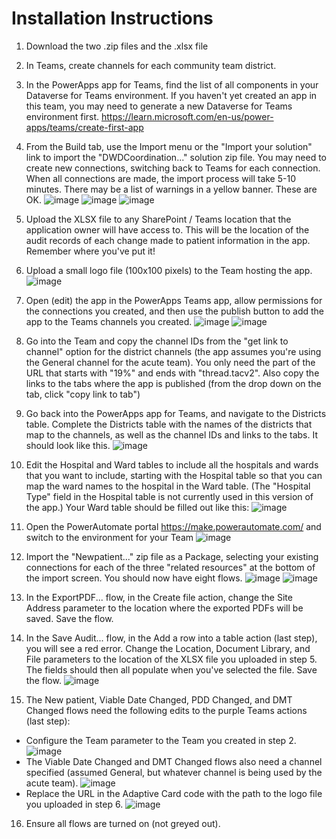 # Installation Instructions

1. Download the two .zip files and the .xlsx file
2. In Teams, create channels for each community team district.
3. In the PowerApps app for Teams, find the list of all components in your Dataverse for Teams environment. If you haven't yet created an app in this team, you may need to generate a new Dataverse for Teams environment first. https://learn.microsoft.com/en-us/power-apps/teams/create-first-app
4. From the Build tab, use the Import menu or the "Import your solution" link to import the "DWDCoordination..." solution zip file. You may need to create new connections, switching back to Teams for each connection. When all connections are made, the import process will take 5-10 minutes. There may be a list of warnings in a yellow banner. These are OK.
![image](https://github.com/chslemp/Discharge-Without-Delay/assets/56914706/d16e021d-3f61-413a-bb4d-48ba94825b2c) 
![image](https://github.com/chslemp/Discharge-Without-Delay/assets/56914706/a808c452-fa0f-4f5b-add3-aee4f8e05078)
![image](https://github.com/chslemp/Discharge-Without-Delay/assets/56914706/ee027898-ec4d-4031-b1c1-9461e92a2eec)

5. Upload the XLSX file to any SharePoint / Teams location that the application owner will have access to. This will be the location of the audit records of each change made to patient information in the app. Remember where you've put it!
6. Upload a small logo file (100x100 pixels) to the Team hosting the app. 
![image](https://github.com/chslemp/Discharge-Without-Delay/assets/56914706/1c8ef629-6080-4868-87c4-4fe1864d868b)

7. Open (edit) the app in the PowerApps Teams app, allow permissions for the connections you created, and then use the publish button to add the app to the Teams channels you created. 
![image](https://github.com/chslemp/Discharge-Without-Delay/assets/56914706/f219d527-8a3a-4ff6-87ae-5ac2af72d2f9)
![image](https://github.com/chslemp/Discharge-Without-Delay/assets/56914706/136d8510-ce02-423d-8e5b-f4017e91a530)

8. Go into the Team and copy the channel IDs from the "get link to channel" option for the district channels (the app assumes you're using the General channel for the acute team). You only need the part of the URL that starts with "19%" and ends with "thread.tacv2". Also copy the links to the tabs where the app is published (from the drop down on the tab, click "copy link to tab")

9. Go back into the PowerApps app for Teams, and navigate to the Districts table. Complete the Districts table with the names of the districts that map to the channels, as well as the channel IDs and links to the tabs. It should look like this. 
![image](https://user-images.githubusercontent.com/56914706/224298151-73bbfd37-9171-47fc-9876-c7ac5964c519.png)

10. Edit the Hospital and Ward tables to include all the hospitals and wards that you want to include, starting with the Hospital table so that you can map the ward names to the hospital in the Ward table. (The "Hospital Type" field in the Hospital table is not currently used in this version of the app.) Your Ward table should be filled out like this:
![image](https://github.com/chslemp/Discharge-Without-Delay/assets/56914706/f5eb44fd-9c41-456b-ac90-1fb3e487dc73)

11. Open the PowerAutomate portal https://make.powerautomate.com/ and switch to the environment for your Team
![image](https://github.com/chslemp/Discharge-Without-Delay/assets/56914706/d63b3c79-a5c2-48da-8110-2d3778945179)

12. Import the "Newpatient..." zip file as a Package, selecting your existing connections for each of the three "related resources" at the bottom of the import screen. You should now have eight flows.
![image](https://github.com/chslemp/Discharge-Without-Delay/assets/56914706/af763f3e-4545-49fc-9472-ce67aa3a1d31)
![image](https://github.com/chslemp/Discharge-Without-Delay/assets/56914706/d515e4f6-4d22-474a-b0cd-284b8d45b2c8)

13. In the ExportPDF... flow, in the Create file action, change the Site Address parameter to the location where the exported PDFs will be saved. Save the flow.

14. In the Save Audit... flow, in the Add a row into a table action (last step), you will see a red error. Change the Location, Document Library, and File parameters to the location of the XLSX file you uploaded in step 5. The fields should then all populate when you've selected the file. Save the flow.
![image](https://github.com/chslemp/Discharge-Without-Delay/assets/56914706/1a53f790-a4c4-4cc5-83ec-707c8d7df798)

15. The New patient, Viable Date Changed, PDD Changed, and DMT Changed flows need the following edits to the purple Teams actions (last step):
- Configure the Team parameter to the Team you created in step 2. 
![image](https://github.com/chslemp/Discharge-Without-Delay/assets/56914706/f0577976-debf-40bd-98bc-1004793c0d71)
- The Viable Date Changed and DMT Changed flows also need a channel specified (assumed General, but whatever channel is being used by the acute team).
![image](https://github.com/chslemp/Discharge-Without-Delay/assets/56914706/4bdeb817-0dbb-46e2-a296-dce16ec0bb6e)
- Replace the URL in the Adaptive Card code with the path to the logo file you uploaded in step 6.
![image](https://github.com/chslemp/Discharge-Without-Delay/assets/56914706/131293e0-5c67-44c2-93c9-fd70bf1ea576)

16. Ensure all flows are turned on (not greyed out).
